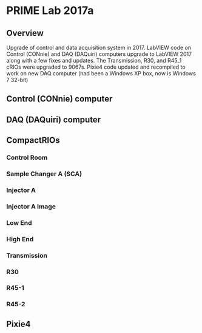 # PRIME Lab 2017a


## Overview
Upgrade of control and data acquisition system in 2017.  LabVIEW code on Control (CONnie) and DAQ (DAQuiri) computers upgrade to LabVIEW 2017 along with a few fixes and updates.  The Transmission, R30, and R45_1 cRIOs were upgraded to 9067s.  Pixie4 code updated and recompiled to work on new DAQ computer (had been a Windows XP box, now is Windows 7 32-bit)

## Control (CONnie) computer

## DAQ (DAQuiri) computer

## CompactRIOs

### Control Room

### Sample Changer A (SCA)

### Injector A

### Injector A Image

### Low End

### High End

### Transmission

### R30

### R45-1

### R45-2

## Pixie4

